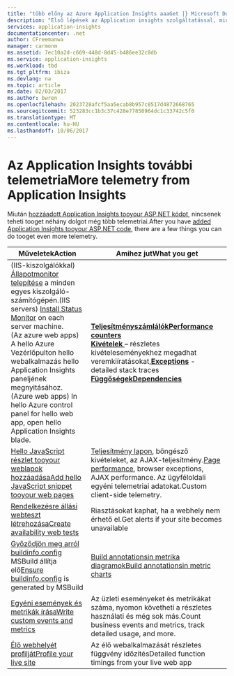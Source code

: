 ```yaml
---
title: "több előny az Azure Application Insights aaaGet |} Microsoft Docs"
description: "Első lépések az Application insights szolgáltatással, miután ez ismerje meg a hello szolgáltatások összegzését."
services: application-insights
documentationcenter: .net
author: CFreemanwa
manager: carmonm
ms.assetid: 7ec10a2d-c669-448d-8d45-b486ee32c8db
ms.service: application-insights
ms.workload: tbd
ms.tgt_pltfrm: ibiza
ms.devlang: na
ms.topic: article
ms.date: 02/03/2017
ms.author: bwren
ms.openlocfilehash: 2023728afcf5aa5ecab8b957c8517d4872668765
ms.sourcegitcommit: 523283cc1b3c37c428e77850964dc1c33742c5f0
ms.translationtype: MT
ms.contentlocale: hu-HU
ms.lasthandoff: 10/06/2017
---
```

# <a name="more-telemetry-from-application-insights"></a><span data-ttu-id="f45ce-103">Az Application Insights további telemetria</span><span class="sxs-lookup"><span data-stu-id="f45ce-103">More telemetry from Application Insights</span></span>
<span data-ttu-id="f45ce-104">Miután [hozzáadott Application Insights tooyour ASP.NET kódot](app-insights-asp-net.md), nincsenek teheti tooget néhány dolgot még több telemetriai.</span><span class="sxs-lookup"><span data-stu-id="f45ce-104">After you have [added Application Insights tooyour ASP.NET code](app-insights-asp-net.md), there are a few things you can do tooget even more telemetry.</span></span> 

| <span data-ttu-id="f45ce-105">Műveletek</span><span class="sxs-lookup"><span data-stu-id="f45ce-105">Action</span></span> | <span data-ttu-id="f45ce-106">Amihez jut</span><span class="sxs-lookup"><span data-stu-id="f45ce-106">What you get</span></span>|
|---|---|
|<span data-ttu-id="f45ce-107">(IIS-kiszolgálókkal) [Állapotmonitor telepítése](http://go.microsoft.com/fwlink/?LinkId=506648) a minden egyes kiszolgáló-számítógépén.</span><span class="sxs-lookup"><span data-stu-id="f45ce-107">(IIS servers) [Install Status Monitor](http://go.microsoft.com/fwlink/?LinkId=506648) on each server machine.</span></span><br/><span data-ttu-id="f45ce-108">(Az azure web apps) A hello Azure Vezérlőpulton hello webalkalmazás hello Application Insights paneljének megnyitásához.</span><span class="sxs-lookup"><span data-stu-id="f45ce-108">(Azure web apps) In hello Azure control panel for hello web app, open hello Application Insights blade.</span></span>| [<span data-ttu-id="f45ce-109">**Teljesítményszámlálók**</span><span class="sxs-lookup"><span data-stu-id="f45ce-109">**Performance counters**</span></span>](app-insights-performance-counters.md)<br/><span data-ttu-id="f45ce-110">[**Kivételek** ](app-insights-asp-net-exceptions.md) – részletes kivételeseményekhez megadhat veremkiíratásokat,</span><span class="sxs-lookup"><span data-stu-id="f45ce-110">[**Exceptions**](app-insights-asp-net-exceptions.md) - detailed stack traces</span></span><br/>[<span data-ttu-id="f45ce-111">**Függőségek**</span><span class="sxs-lookup"><span data-stu-id="f45ce-111">**Dependencies**</span></span>](app-insights-asp-net-dependencies.md)|
|[<span data-ttu-id="f45ce-112">Hello JavaScript részlet tooyour weblapok hozzáadása</span><span class="sxs-lookup"><span data-stu-id="f45ce-112">Add hello JavaScript snippet tooyour web pages</span></span>](app-insights-javascript.md)|<span data-ttu-id="f45ce-113">[Teljesítmény lapon](app-insights-web-track-usage.md), böngésző kivételeket, az AJAX-teljesítmény.</span><span class="sxs-lookup"><span data-stu-id="f45ce-113">[Page performance](app-insights-web-track-usage.md), browser exceptions, AJAX performance.</span></span> <span data-ttu-id="f45ce-114">Az ügyféloldali egyéni telemetriai adatokat.</span><span class="sxs-lookup"><span data-stu-id="f45ce-114">Custom client-side telemetry.</span></span>|
|[<span data-ttu-id="f45ce-115">Rendelkezésre állási webteszt létrehozása</span><span class="sxs-lookup"><span data-stu-id="f45ce-115">Create availability web tests</span></span>](app-insights-monitor-web-app-availability.md)|<span data-ttu-id="f45ce-116">Riasztásokat kaphat, ha a webhely nem érhető el.</span><span class="sxs-lookup"><span data-stu-id="f45ce-116">Get alerts if your site becomes unavailable</span></span>|
|<span data-ttu-id="f45ce-117">[Győződjön meg arról buildinfo.config](https://msdn.microsoft.com/library/dn449058.aspx) MSBuild állítja elő</span><span class="sxs-lookup"><span data-stu-id="f45ce-117">[Ensure buildinfo.config](https://msdn.microsoft.com/library/dn449058.aspx) is generated by MSBuild</span></span>|[<span data-ttu-id="f45ce-118">Build annotationsin metrika diagramok</span><span class="sxs-lookup"><span data-stu-id="f45ce-118">Build annotationsin metric charts</span></span>](https://blogs.msdn.microsoft.com/visualstudioalm/2013/11/14/implementing-deployment-markers-in-application-insights/)
|[<span data-ttu-id="f45ce-119">Egyéni események és metrikák írása</span><span class="sxs-lookup"><span data-stu-id="f45ce-119">Write custom events and metrics</span></span>](app-insights-api-custom-events-metrics.md)|<span data-ttu-id="f45ce-120">Az üzleti eseményeket és metrikákat száma, nyomon követheti a részletes használati és még sok más.</span><span class="sxs-lookup"><span data-stu-id="f45ce-120">Count business events and metrics, track detailed usage, and more.</span></span>|
|[<span data-ttu-id="f45ce-121">Élő webhelyét profilját</span><span class="sxs-lookup"><span data-stu-id="f45ce-121">Profile your live site</span></span>](https://aka.ms/AIProfilerPreview)|<span data-ttu-id="f45ce-122">Az élő webalkalmazását részletes függvény időzítés</span><span class="sxs-lookup"><span data-stu-id="f45ce-122">Detailed function timings from your live web app</span></span>|






